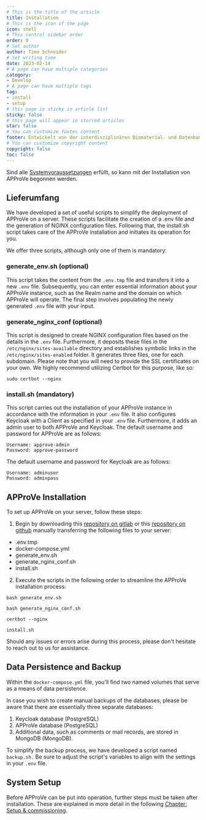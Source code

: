 ```yaml
---
# This is the title of the article
title: Installation
# This is the icon of the page
icon: shell
# This control sidebar order
order: 0
# Set author
author: Timo Schneider
# Set writing time
date: 2023-02-14
# A page can have multiple categories
category:
- Develop
# A page can have multiple tags
tag:
- install
- setup
# this page is sticky in article list
sticky: false
# this page will appear in starred articles
star: false
# You can customize footer content
footer: Entwickelt von der interdisziplinären Biomaterial- und Datenbank Frankfurt (iBDF)
# You can customize copyright content
copyright: false
toc: false
---
```


Sind alle [Systemvoraussetzungen](https://backend.demo.ibdf-frankfurt.de/manual/install/requirements.html) erfüllt, so kann mit der Installation von APProVe begonnen werden.

## Lieferumfang
We have developed a set of useful scripts to simplify the deployment of APProVe on a server.
These scripts facilitate the creation of a .env file and the generation of NGINX configuration files.
Following that, the install.sh script takes care of the APProVe installation and initiates its operation for you.

We offer three scripts, although only one of them is mandatory:

### generate_env.sh (optional)
This script takes the content from the ``.env.tmp`` file and transfers it into a new ``.env`` file.
Subsequently, you can enter essential information about your APProVe instance, such as the Realm name and the domain on which APProVe will operate.
The final step involves populating the newly generated ``.env`` file with your input.

### generate_nginx_conf (optional)
This script is designed to create NGINX configuration files based on the details in the ``.env`` file.
Furthermore, it deposits these files in the ``/etc/nginx/sites-available`` directory and establishes symbolic links in
the ``/etc/nginx/sites-enabled`` folder. It generates three files, one for each subdomain. Please note that you will need to
provide the SSL certificates on your own. We highly recommend utilizing Certbot for this purpose, like so:
````shell
sudo certbot --nginx
````


### install.sh (mandatory)
This script carries out the installation of your APProVe instance in accordance with the information in your ``.env`` file.
It also configures Keycloak with a Client as specified in your ``.env`` file. Furthermore, it adds an admin user to both APProVe
and Keycloak. The default username and password for APProVe are as follows:

````shell
Username: approve-admin
Password: approve-password
````

The default username and password for Keycloak are as follows:

````shell
Username: adminuser
Password: adminpass
````

## APProVe Installation
To set up APProVe on your server, follow these steps:

1. Begin by downloading this [repository on gitlab](https://gitlab.ibdf-frankfurt.de/uct/open-approve) or this [repository on github](https://github.com/iBDFrankfurt/APProVe) manually transferring the following files to your server:

- .env.tmp
- docker-compose.yml
- generate_env.sh
- generate_nginx_conf.sh
- install.sh

2. Execute the scripts in the following order to streamline the APProVe installation process:

````shell
bash generate_env.sh

bash generate_nginx_conf.sh

certbot --nginx

install.sh
````
Should any issues or errors arise during this process, please don't hesitate to reach out to us for assistance.

## Data Persistence and Backup
Within the ``docker-compose.yml`` file, you'll find two named volumes that serve as a means of data persistence.

In case you wish to create manual backups of the databases, please be aware that there are essentially three separate databases:
1. Keycloak database (PostgreSQL)
2. APProVe database (PostgreSQL)
3. Additional data, such as comments or mail records, are stored in MongoDB (MongoDB).

To simplify the backup process, we have developed a script named ``backup.sh.`` Be sure to adjust the script's variables to align with the settings in your ``.env`` file.


## System Setup
Before APProVe can be put into operation, further steps must be taken after installation.
These are explained in more detail in the following [Chapter: Setup & commissioning](setup.md).